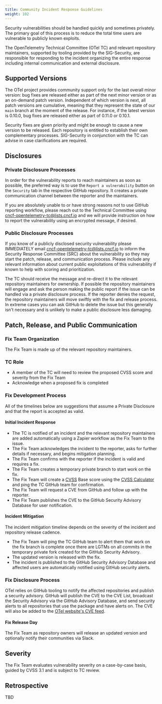 ```yaml
---
title: Community Incident Response Guidelines
weight: 102
---
```


Security vulnerabilities should be handled quickly and sometimes privately. The
primary goal of this process is to reduce the total time users are vulnerable to
publicly known exploits.

The OpenTelemetry Technical Committee (OTel TC) and relevant repository maintainers,
supported by tooling provided by the SIG-Security, are responsible for
responding to the incident organizing the entire response including internal
communication and external disclosure.

## Supported Versions

The OTel project provides community support only for the last overall minor
version: bug fixes are released either as part of the next minor version or as
an on-demand patch version. Independent of which version is next, all patch
versions are cumulative, meaning that they represent the state of our `main`
branch at the moment of the release. For instance, if the latest version is
0.10.0, bug fixes are released either as part of 0.11.0 or 0.10.1.

Security fixes are given priority and might be enough to cause a new version to
be released. Each repository is entitled to establish their own complementary
processes. SIG-Security in conjunction with the TC can advise in case
clarifications are required.

## Disclosures

### Private Disclosure Processes

In order for the vulnerability reports to reach maintainers as soon as possible,
the preferred way is to use the `Report a vulnerability` button on the
`Security` tab in the respective GitHub repository. It creates a private
communication channel between the reporter and the maintainers.

If you are absolutely unable to or have strong reasons not to use GitHub
reporting workflow, please reach out to the Technical Committee using
[cncf-opentelemetry-tc@lists.cncf.io](mailto:cncf-opentelemetry-tc@lists.cncf.io)
and we will provide instruction on how to report the vulnerability using an
encrypted message, if desired.

### Public Disclosure Processes

If you know of a publicly disclosed security vulnerability please IMMEDIATELY
email
[cncf-opentelemetry-tc@lists.cncf.io](mailto:cncf-opentelemetry-tc@lists.cncf.io)
to inform the Security Response Committee (SRC) about the vulnerability so they
may start the patch, release, and communication process. Please include any
relevant information about current public exploitations of this vulnerability if
known to help with scoring and prioritization.

The TC should receive the message and re-direct it to the relevant repository
maintainers for ownership. If possible the repository maintainers will engage and ask
the person making the public report if the issue can be handled via a private
disclosure process. If the reporter denies the request, the repository maintainers
will move swiftly with the fix and release process. In extreme cases you can ask
GitHub to delete the issue but this generally isn't necessary and is unlikely to
make a public disclosure less damaging.

## Patch, Release, and Public Communication

### Fix Team Organization

The Fix Team is made up of the relevant repository maintainers.

### TC Role

- A member of the TC will need to review the proposed CVSS score and severity
  from the Fix Team
- Acknowledge when a proposed fix is completed

### Fix Development Process

All of the timelines below are suggestions that assume a Private Disclosure and
that the report is accepted as valid.

#### Initial Incident Response

- The TC is notified of an incident and the relevant repository maintainers are added
  automatically using a Zapier workflow as the Fix Team to the issue.
- The Fix Team acknowledges the incident to the reporter, asks for further
  details if necessary, and begins mitigation planning.
- The Fix Team confirms with the reporter if the incident is valid and requires
  a fix.
- The Fix Team creates a temporary private branch to start work on the fix.
- The Fix Team will create a
  [CVSS](https://www.first.org/cvss/specification-document) Base score using the
  [CVSS Calculator](https://www.first.org/cvss/calculator/3.1) and ping the TC
  GitHub team for confirmation.
- The Fix Team will request a CVE from GitHub and follow up with the reporter.
- The Fix Team publishes the CVE to the GitHub Security Advisory Database for
  user notification.

#### Incident Mitigation

The incident mitigation timeline depends on the severity of the incident and
repository release cadence.

- The Fix Team will ping the TC GitHub team to alert them that work on the fix
  branch is complete once there are LGTMs on all commits in the temporary
  private fork created for the GitHub Security Advisory.
- The updated version is released with the fix.
- The incident is published to the GitHub Security Advisory Database and
  affected users are automatically notified using GitHub security alerts.

### Fix Disclosure Process

OTel relies on GitHub tooling to notify the affected repositories and publish a
security advisory. GitHub will publish the CVE to the CVE List, broadcast the
Security Advisory via the GitHub Advisory Database, and send security alerts to
all repositories that use the package and have alerts on. The CVE will also be
added to the [OTel website's CVE feed](security/cve/).

#### Fix Release Day

The Fix Team as repository owners will release an updated version and optionally
notify their communities via Slack.

## Severity

The Fix Team evaluates vulnerability severity on a case-by-case basis, guided by
CVSS 3.1 and is subject to TC review.

## Retrospective

TBD
